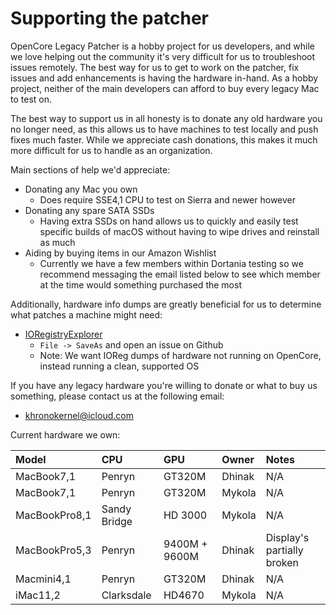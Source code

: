 # Supporting the patcher

OpenCore Legacy Patcher is a hobby project for us developers, and while we love helping out the community it's very difficult for us to troubleshoot issues remotely. The best way for us to get to work on the patcher, fix issues and add enhancements is having the hardware in-hand. As a hobby project, neither of the main developers can afford to buy every legacy Mac to test on.

The best way to support us in all honesty is to donate any old hardware you no longer need, as this allows us to have machines to test locally and push fixes much faster. While we appreciate cash donations, this makes it much more difficult for us to handle as an organization.

Main sections of help we'd appreciate:

* Donating any Mac you own
  * Does require SSE4,1 CPU to test on Sierra and newer however
* Donating any spare SATA SSDs
  * Having extra SSDs on hand allows us to quickly and easily test specific builds of macOS without having to wipe drives and reinstall as much
* Aiding by buying items in our Amazon Wishlist
  * Currently we have a few members within Dortania testing so we recommend messaging the email listed below to see which member at the time would something purchased the most 
  
Additionally, hardware info dumps are greatly beneficial for us to determine what patches a machine might need:

* [IORegistryExplorer](https://github.com/khronokernel/IORegistryClone/blob/master/ioreg-210.zip?raw=true)
  * `File -> SaveAs` and open an issue on Github
  * Note: We want IOReg dumps of hardware not running on OpenCore, instead running a clean, supported OS

If you have any legacy hardware you're willing to donate or what to buy us something, please contact us at the following email:

* khronokernel@icloud.com

Current hardware we own:

| Model | CPU | GPU | Owner | Notes |
| :--- | :--- | :--- | :--- | :--- |
| MacBook7,1 | Penryn | GT320M | Dhinak | N/A |
| MacBook7,1 | Penryn | GT320M | Mykola | N/A |
| MacBookPro8,1 | Sandy Bridge | HD 3000 | Mykola | N/A |
| MacBookPro5,3 | Penryn | 9400M + 9600M | Dhinak | Display's partially broken |
| Macmini4,1 | Penryn | GT320M | Dhinak | N/A |
| iMac11,2 | Clarksdale | HD4670 | Mykola | N/A |
